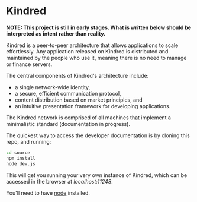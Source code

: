 # Kindred

**NOTE: This project is still in early stages. What is written below should be interpreted as intent rather than reality.**

Kindred is a peer-to-peer architecture that allows applications to scale effortlessly. Any application released on Kindred is distributed and maintained by the people who use it, meaning there is no need to manage or finance servers.

The central components of Kindred's architecture include:

- a single network-wide identity,
- a secure, efficient communication protocol,
- content distribution based on market principles, and
- an intuitive presentation framework for developing applications.

The Kindred network is comprised of all machines that implement a minimalistic standard (documentation in progress).

The quickest way to access the developer documentation is by cloning this repo, and running:
 
```bash
cd source
npm install
node dev.js
```

This will get you running your very own instance of Kindred, which can be accessed in the browser at *localhost:11248*.

You'll need to have [node](https://nodejs.org/) installed. 
